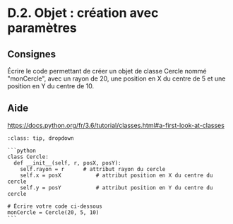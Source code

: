 # D.2. Objet : création avec paramètres

## Consignes

Écrire le code permettant de créer un objet de classe Cercle nommé "monCercle", avec un rayon de 20, une position en X du centre de 5 et une position en Y du centre de 10.

## Aide

https://docs.python.org/fr/3.6/tutorial/classes.html#a-first-look-at-classes

<div id="pad"></div>
            <script>Pythonpad('pad', {'id': 'D.2.', 'title': 'Testez votre solution ici', 'src': 'class Cercle:\n  def __init__(self, r, posX, posY):\n    self.rayon = r\t\t# attribut rayon du cercle\n    self.x = posX\t\t\t# attribut position en X du centre du cercle\n    self.y = posY\t\t\t# attribut position en Y du centre du cercle\n\n# Écrire votre code ci-dessous\n', 'files': {'.grader.py': {'type': 'text', 'body': 'import unittest\n\nclass TestExercise(unittest.TestCase):\n    def test_all(self):\n        self.assertIsInstance(monCercle, Cercle)\n\nif __name__ == \'__main__\':\n    try:\n        from main import *\n    except:\n        print("Le code fourni n\'est pas valide")\n    suite = unittest.TestLoader().loadTestsFromTestCase(TestExercise)\n    output = unittest.TextTestRunner(verbosity=2).run(suite)\n\n    if output.wasSuccessful():\n        f = open(\'.passed.json\', \'w\')\n        f.close()\n        print(\'Bravo ! Le code fourni a passé les tests avec succès, il semble valide !\')'}}})</script>


````{admonition} Cliquez ici pour voir la solution
:class: tip, dropdown

```python
class Cercle:
  def __init__(self, r, posX, posY):
    self.rayon = r		# attribut rayon du cercle
    self.x = posX			# attribut position en X du centre du cercle
    self.y = posY			# attribut position en Y du centre du cercle

# Écrire votre code ci-dessous
monCercle = Cercle(20, 5, 10)
```
````
